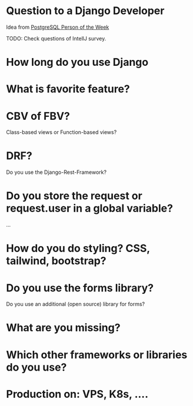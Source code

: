 # Question to a Django Developer

Idea from [PostgreSQL Person of the Week](https://postgresql.life/)

TODO: Check questions of IntellJ survey.


# How long do you use Django

# What is favorite feature?

# CBV of FBV?

Class-based views or Function-based views?

# DRF?

Do you use the Django-Rest-Framework?

# Do you store the request or request.user in a global variable?

...

# How do you do styling? CSS, tailwind, bootstrap?

# Do you use the forms library?

Do you use an additional (open source) library for forms?


# What are you missing?

# Which other frameworks or libraries do you use?

# Production on: VPS, K8s, ....
